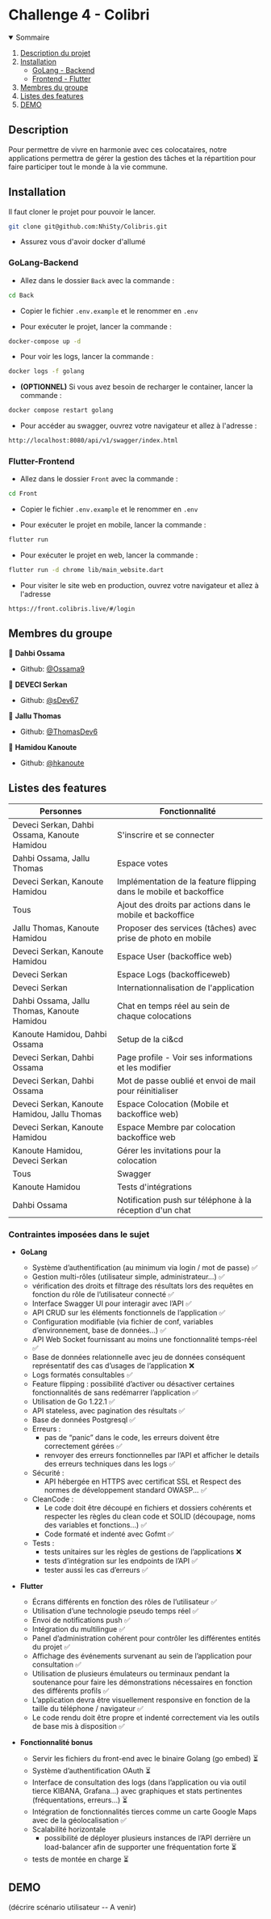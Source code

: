 # Challenge 4 - Colibri

<details open="open">
  <summary>Sommaire</summary>
  <ol>
    <li>
      <a href="#description">Description du projet</a>
    </li>
    <li>
      <a href="#installation">Installation</a>
      <ul>
        <li><a href="#golang-backend">GoLang - Backend</a></li>
        <li><a href="#flutter-frontend">Frontend - Flutter</a></li>
      </ul>
    </li>
    <li><a href="#membres-du-groupe">Membres du groupe</a></li>
    <li><a href="#listes-des-features">Listes des features</a></li>
    <li><a href="#demo">DEMO</a></li>
  </ol>
</details>

## Description
Pour permettre de vivre en harmonie avec ces colocataires, notre applications permettra de gérer la gestion des tâches et la répartition pour faire participer tout le monde à la vie commune.

## Installation 

Il faut cloner le projet pour pouvoir le lancer.

```sh
git clone git@github.com:NhiSty/Colibris.git
```
- Assurez vous d'avoir docker d'allumé

### GoLang-Backend
- Allez dans le dossier `Back` avec la commande : 
```sh
cd Back
```

- Copier le fichier `.env.example` et le renommer en `.env`

- Pour exécuter le projet, lancer la commande : 
```sh
docker-compose up -d
``` 
- Pour voir les logs, lancer la commande : 
```sh
docker logs -f golang
```

- **(OPTIONNEL)** Si vous avez besoin de recharger le container, lancer la commande : 
```sh
docker compose restart golang
```
- Pour accéder au swagger, ouvrez votre navigateur et allez à l'adresse : 
```sh
http://localhost:8080/api/v1/swagger/index.html
```

### Flutter-Frontend
- Allez dans le dossier `Front` avec la commande : 
```sh
cd Front
```

- Copier le fichier `.env.example` et le renommer en `.env`

- Pour exécuter le projet en mobile, lancer la commande : 
```sh
flutter run
```

- Pour exécuter le projet en web, lancer la commande : 
```sh
flutter run -d chrome lib/main_website.dart
```

- Pour visiter le site web en production, ouvrez votre navigateur et allez à l'adresse
```
https://front.colibris.live/#/login
```

## Membres du groupe

👤 **Dahbi Ossama**
* Github: [@Ossama9](https://github.com/Ossama9)

👤 **DEVECI Serkan**
* Github: [@sDev67](https://github.com/sDev67)

👤 **Jallu Thomas**
* Github: [@ThomasDev6](https://github.com/ThomasDev6)

👤 **Hamidou Kanoute**
* Github: [@hkanoute](https://github.com/hkanoute)


## Listes des features

| Personnes                                              | Fonctionnalité                                                                                                      |
|--------------------------------------------------------|---------------------------------------------------------------------------------------------------------------------|
| Deveci Serkan, Dahbi Ossama, Kanoute Hamidou                            | S'inscrire et se connecter                    |
| Dahbi Ossama, Jallu Thomas                              |  Espace votes                                                             |
| Deveci Serkan, Kanoute Hamidou                          |  Implémentation de la feature flipping dans le mobile et backoffice                                                             |
| Tous                                                    |  Ajout des droits par actions dans le mobile et backoffice                                                         |
| Jallu Thomas, Kanoute Hamidou                                            |  Proposer des services (tâches) avec prise de photo en mobile                                                               |
| Deveci Serkan, Kanoute Hamidou                          | Espace User (backoffice web)                                                                |
| Deveci Serkan                                           |  Espace Logs (backofficeweb)                                                                |
| Deveci Serkan                                           |  Internationnalisation de l'application                                                                |
| Dahbi Ossama, Jallu Thomas, Kanoute Hamidou                              | Chat en temps réel au sein de chaque colocations                 |
| Kanoute Hamidou, Dahbi Ossama                           | Setup de la ci&cd                 |
| Deveci Serkan, Dahbi Ossama                             | Page profile - Voir ses informations et les modifier                 |
| Deveci Serkan, Dahbi Ossama                             | Mot de passe oublié et envoi de mail pour réinitialiser                                                             |
| Deveci Serkan, Kanoute Hamidou, Jallu Thomas                          | Espace Colocation (Mobile et backoffice web)                                                                |
| Deveci Serkan, Kanoute Hamidou                          | Espace Membre par colocation backoffice web                                                           |
| Kanoute Hamidou, Deveci Serkan                          | Gérer les invitations pour la colocation                                                                    |
| Tous                                                    | Swagger                                                                                        |
| Kanoute Hamidou                                         | Tests d'intégrations                                                                                         |
| Dahbi Ossama                                         | Notification push sur téléphone à la réception d'un chat                                                              |


### Contraintes imposées dans le sujet
- **GoLang**
  - Système dʼauthentification (au minimum via login / mot de passe) ✅
  - Gestion multi-rôles (utilisateur simple, administrateur...) ✅
  - vérification des droits et filtrage des résultats lors des requêtes en fonction du rôle de lʼutilisateur connecté ✅
  - Interface Swagger UI pour interagir avec lʼAPI ✅
  - API CRUD sur les éléments fonctionnels de lʼapplication ✅
  - Configuration modifiable (via fichier de conf, variables dʼenvironnement, base de données...) ✅ 
  - API Web Socket fournissant au moins une fonctionnalité temps-réel ✅
  - Base de données relationnelle avec jeu de données conséquent représentatif des cas dʼusages de lʼapplication ❌
  - Logs formatés consultables ✅
  - Feature flipping : possibilité dʼactiver ou désactiver certaines fonctionnalités de sans redémarrer lʼapplication ✅
  - Utilisation de Go 1.22.1 ✅
  - API stateless, avec pagination des résultats ✅
  - Base de données Postgresql ✅
  - Erreurs : 
    - pas de “panicˮ dans le code, les erreurs doivent être correctement gérées ✅
    - renvoyer des erreurs fonctionnelles par lʼAPI et afficher le details des erreurs techniques dans les logs ✅
  - Sécurité : 
    - API hébergée en HTTPS avec certificat SSL et Respect des normes de développement standard OWASP... ✅
  - CleanCode : 
    - Le code doit être découpé en fichiers et dossiers cohérents et respecter les règles du clean code et SOLID (découpage, noms des variables et fonctions...) ✅
    - Code formaté et indenté avec Gofmt ✅
  - Tests : 
    - tests unitaires sur les règles de gestions de lʼapplications ❌
    - tests dʼintégration sur les endpoints de lʼAPI  ✅
    - tester aussi les cas dʼerreurs ✅


- **Flutter** 
  - Écrans différents en fonction des rôles de lʼutilisateur ✅
  - Utilisation dʼune technologie pseudo temps réel ✅
  - Envoi de notifications push ✅
  - Intégration du multilingue ✅
  - Panel dʼadministration cohérent pour contrôler les différentes entités du projet ✅
  - Affichage des événements survenant au sein de lʼapplication pour consultation ✅
  - Utilisation de plusieurs émulateurs ou terminaux pendant la soutenance pour faire les démonstrations nécessaires en fonction des différents profils ✅
  - Lʼapplication devra être visuellement responsive en fonction de la taille du téléphone / navigateur ✅
  - Le code rendu doit être propre et indenté correctement via les outils de base mis à disposition ✅

- **Fonctionnalité bonus** 
  - Servir les fichiers du front-end avec le binaire Golang (go embed) ⏳
  - Système d’authentification OAuth ⏳
  - Interface de consultation des logs (dans l’application ou via outil tierce KIBANA, Grafana…) avec graphiques et stats pertinentes (fréquentations, erreurs…) ⏳
  - Intégration de fonctionnalités tierces comme un carte Google Maps avec de la géolocalisation ✅
  - Scalabilité horizontale 
    - possibilité de déployer plusieurs instances de l’API derrière un load-balancer afin de supporter une fréquentation forte ⏳
  - tests de montée en charge ⏳

## DEMO
(décrire scénario utilisateur -- A venir)